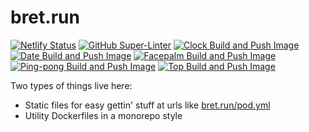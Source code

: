 # bret.run

[![Netlify Status](https://api.netlify.com/api/v1/badges/d643c553-ef2e-48aa-921c-3088fccea477/deploy-status)](https://app.netlify.com/sites/festive-benz-320c63/deploys)
[![GitHub Super-Linter](https://github.com/bretfisher/bret.run/workflows/Lint%20Code%20Base/badge.svg)](https://github.com/BretFisher/bret.run/actions/workflows/linter.yaml)
[![Clock Build and Push Image](https://github.com/bretfisher/bret.run/actions/workflows/clock.yaml/badge.svg?branch=main)](https://github.com/BretFisher/bret.run/actions/workflows/clock.yaml)
[![Date Build and Push Image](https://github.com/bretfisher/bret.run/actions/workflows/date.yaml/badge.svg?branch=main)](https://github.com/BretFisher/bret.run/actions/workflows/date.yaml)
[![Facepalm Build and Push Image](https://github.com/bretfisher/bret.run/actions/workflows/facepalm.yaml/badge.svg?branch=main)](https://github.com/BretFisher/bret.run/actions/workflows/facepalm.yaml)
[![Ping-pong Build and Push Image](https://github.com/bretfisher/bret.run/actions/workflows/pingpong.yaml/badge.svg?branch=main)](https://github.com/BretFisher/bret.run/actions/workflows/pingpong.yaml)
[![Top Build and Push Image](https://github.com/bretfisher/bret.run/actions/workflows/top.yaml/badge.svg?branch=main)](https://github.com/BretFisher/bret.run/actions/workflows/top.yaml)

Two types of things live here:

* Static files for easy gettin' stuff at urls like [bret.run/pod.yml](https://bret.run/pod.yml)
* Utility Dockerfiles in a monorepo style

